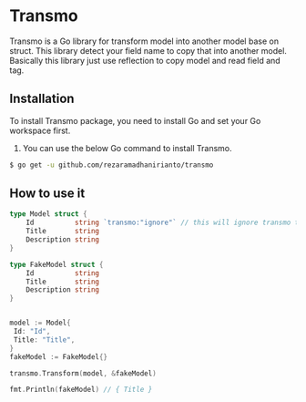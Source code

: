 # Transmo
Transmo is a Go library for transform model into another model base on struct. This library detect your field name to copy that into another model. Basically this library just use reflection to copy model and read field and tag.

## Installation
 
To install Transmo package, you need to install Go and set your Go workspace first.

1. You can use the below Go command to install Transmo. 

```sh
$ go get -u github.com/rezaramadhanirianto/transmo
```

## How to use it 

````go
type Model struct {
	Id          string `transmo:"ignore"` // this will ignore transmo to copy this field
	Title       string
	Description string
}

type FakeModel struct {
	Id          string
	Title       string
	Description string
}


model := Model{
 Id: "Id",
 Title: "Title",
}
fakeModel := FakeModel{}

transmo.Transform(model, &fakeModel)

fmt.Println(fakeModel) // { Title }
````
